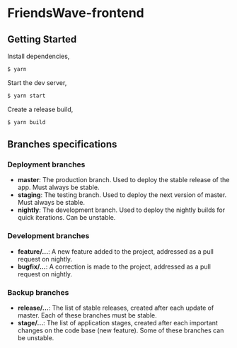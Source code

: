 # FriendsWave-frontend

## Getting Started

Install dependencies,

```bash
$ yarn
```

Start the dev server,

```bash
$ yarn start
```

Create a release build,

```bash
$ yarn build
```

## Branches specifications

### Deployment branches

- **master**: The production branch. Used to deploy the stable release of the app. Must always be stable.
- **staging**: The testing branch. Used to deploy the next version of master. Must always be stable.
- **nightly**: The development branch. Used to deploy the nightly builds for quick iterations. Can be unstable.

### Development branches

- **feature/...**: A new feature added to the project, addressed as a pull request on nightly.
- **bugfix/...**: A correction is made to the project, addressed as a pull request on nightly.

### Backup branches

- **release/...**: The list of stable releases, created after each update of master. Each of these branches must be stable.
- **stage/...**: The list of application stages, created after each important changes on the code base (new feature). Some of these branches can be unstable.
